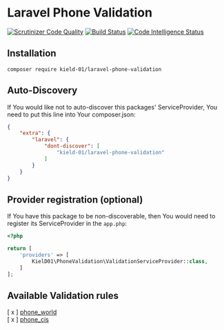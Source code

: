 # Laravel Phone Validation

[![Scrutinizer Code Quality](https://scrutinizer-ci.com/g/KielD-01/laravel-phone-validation/badges/quality-score.png?b=master)](https://scrutinizer-ci.com/g/KielD-01/laravel-phone-validation/?branch=master)
[![Build Status](https://scrutinizer-ci.com/g/KielD-01/laravel-phone-validation/badges/build.png?b=master)](https://scrutinizer-ci.com/g/KielD-01/laravel-phone-validation/build-status/master)
[![Code Intelligence Status](https://scrutinizer-ci.com/g/KielD-01/laravel-phone-validation/badges/code-intelligence.svg?b=master)](https://scrutinizer-ci.com/code-intelligence)


## Installation

`composer require kield-01/laravel-phone-validation`

## Auto-Discovery

If You would like not to auto-discover this packages' ServiceProvider, You need to put this line into Your
composer.json:

```json
{
	"extra": {
		"laravel": {
			"dont-discover": [
				"kield-01/laravel-phone-validation"
			]
		}
	}
}
```

## Provider registration (optional)
If You have this package to be non-discoverable, then You would need to register its ServiceProvider in the `app.php`:

```php
<?php

return [
    'providers' => [
        KielD01\PhoneValidation\ValidationServiceProvider::class,    
    ]   
];

```

## Available Validation rules

[ x ] [phone_world](src/Providers/ValidationServiceProvider.php#L23)     
[ x ] [phone_cis](src/Providers/ValidationServiceProvider.php#L30)   
